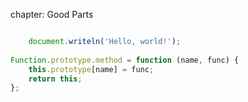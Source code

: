 chapter: Good Parts
<html><body><pre><script src="program.js">
</script></pre></body></html>
   
```javascript
	document.writeln('Hello, world!');
    
Function.prototype.method = function (name, func) {
    this.prototype[name] = func;
    return this;
};
    
```